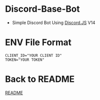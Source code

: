# Discord-Base-Bot
- Simple Discord Bot Using [Discord.JS](https://discord.js.org/#/) V14

# ENV File Format

```
CLIENT_ID="YOUR CLIENT ID"
TOKEN="YOUR TOKEN"
```

# Back to README
[README](../README.md)